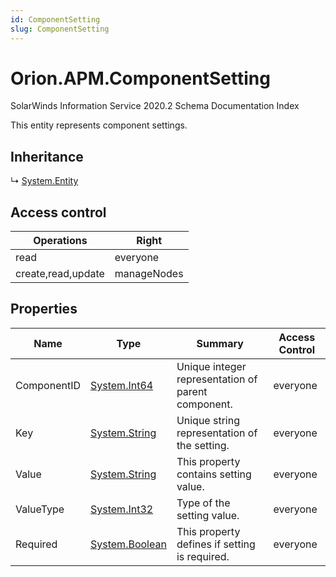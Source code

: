 ```yaml
---
id: ComponentSetting
slug: ComponentSetting
---
```


# Orion.APM.ComponentSetting

SolarWinds Information Service 2020.2 Schema Documentation Index

This entity represents component settings.

## Inheritance

↳ [System.Entity](./../System/Entity)

## Access control

| Operations | Right |
| ------ | ------ |
| read | everyone |
| create,read,update | manageNodes |

## Properties

| Name | Type | Summary | Access Control |
| ------ | ------ | ------ | ------ |
| ComponentID | [System.Int64](https://docs.microsoft.com/en-us/dotnet/api/system.int64) | Unique integer representation of parent component. | everyone |
| Key | [System.String](https://docs.microsoft.com/en-us/dotnet/api/system.string) | Unique string representation of the setting. | everyone |
| Value | [System.String](https://docs.microsoft.com/en-us/dotnet/api/system.string) | This property contains setting value. | everyone |
| ValueType | [System.Int32](https://docs.microsoft.com/en-us/dotnet/api/system.int32) | Type of the setting value. | everyone |
| Required | [System.Boolean](https://docs.microsoft.com/en-us/dotnet/api/system.boolean) | This property defines if setting is required. | everyone |

